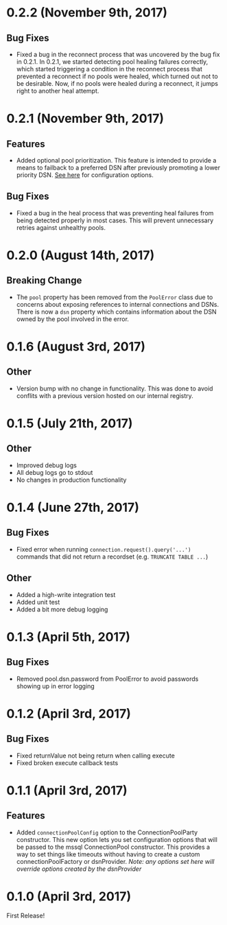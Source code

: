# 0.2.2 (November 9th, 2017)

## Bug Fixes

- Fixed a bug in the reconnect process that was uncovered by the bug fix in 0.2.1. In 0.2.1, we started detecting pool healing failures correctly, which started triggering a condition in the reconnect process that prevented a reconnect if no pools were healed, which turned out not to be desirable. Now, if no pools were healed during a reconnect, it jumps right to another heal attempt.

# 0.2.1 (November 9th, 2017)

## Features

- Added optional pool prioritization. This feature is intended to provide a means to failback to a preferred DSN after previously promoting a lower priority DSN. [See here](API.md#new-connectionpoolpartyconfig-cb) for configuration options.

## Bug Fixes

- Fixed a bug in the heal process that was preventing heal failures from being detected properly in most cases. This will prevent unnecessary retries against unhealthy pools.

# 0.2.0 (August 14th, 2017)

## Breaking Change

- The `pool` property has been removed from the `PoolError` class due to concerns about exposing references to internal connections and DSNs. There is now a `dsn` property which contains information about the DSN owned by the pool involved in the error.

# 0.1.6 (August 3rd, 2017)

## Other

- Version bump with no change in functionality. This was done to avoid conflits with a previous version hosted on our internal registry.

# 0.1.5 (July 21th, 2017)

## Other

- Improved debug logs
- All debug logs go to stdout
- No changes in production functionality

# 0.1.4 (June 27th, 2017)

## Bug Fixes

- Fixed error when running `connection.request().query('...')` commands that did not return a recordset (e.g. `TRUNCATE TABLE ...`)

## Other

- Added a high-write integration test
- Added unit test
- Added a bit more debug logging

# 0.1.3 (April 5th, 2017)

## Bug Fixes

- Removed pool.dsn.password from PoolError to avoid passwords showing up in error logging

# 0.1.2 (April 3rd, 2017)

## Bug Fixes

- Fixed returnValue not being return when calling execute
- Fixed broken execute callback tests

# 0.1.1 (April 3rd, 2017)

## Features

- Added `connectionPoolConfig` option to the ConnectionPoolParty constructor. This new option lets you set configuration options that will be passed to the mssql ConnectionPool constructor. This provides a way to set things like timeouts without having to create a custom connectionPoolFactory or dsnProvider. _Note: any options set here will override options created by the dsnProvider_

# 0.1.0 (April 3rd, 2017)

First Release!

